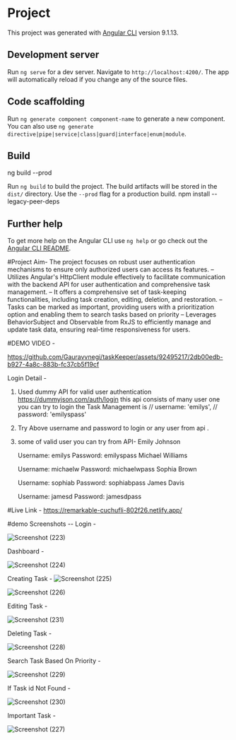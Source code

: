# Project

This project was generated with [Angular CLI](https://github.com/angular/angular-cli) version 9.1.13.

## Development server

Run `ng serve` for a dev server. Navigate to `http://localhost:4200/`. The app will automatically reload if you change any of the source files.

## Code scaffolding

Run `ng generate component component-name` to generate a new component. You can also use `ng generate directive|pipe|service|class|guard|interface|enum|module`.

## Build
ng build --prod

Run `ng build` to build the project. The build artifacts will be stored in the `dist/` directory. Use the `--prod` flag for a production build.
npm install --legacy-peer-deps
## Further help

To get more help on the Angular CLI use `ng help` or go check out the [Angular CLI README](https://github.com/angular/angular-cli/blob/master/README.md).

#Project Aim-
The project focuses on robust user authentication mechanisms to ensure only authorized users can access its features.
– Utilizes Angular's HttpClient module effectively to facilitate communication with the backend API for user authentication and
comprehensive task management.
– It offers a comprehensive set of task-keeping functionalities, including task creation, editing, deletion, and restoration.
– Tasks can be marked as important, providing users with a prioritization option and enabling them to search tasks based on priority
– Leverages BehaviorSubject and Observable from RxJS to efficiently manage and update task data, ensuring real-time
responsiveness for users.

#DEMO VIDEO -


https://github.com/Gauravvnegi/taskKeeper/assets/92495217/2db00edb-b927-4a8c-883b-fc37cb5f19cf

Login Detail - 
1. Used  dummy API for valid user authentication https://dummyjson.com/auth/login
   this api consists of many user one you can try to login the Task Management is
   // username: 'emilys',
   // password: 'emilyspass'
2. Try Above username and password to login or any user from api .
3. some of valid user you can try from API-
   Emily Johnson

    Username: emilys
    Password: emilyspass
    Michael Williams
    
    Username: michaelw
    Password: michaelwpass
    Sophia Brown
    
    Username: sophiab
    Password: sophiabpass
    James Davis
    
    Username: jamesd
    Password: jamesdpass


#Live Link - https://remarkable-cuchufli-802f26.netlify.app/


#demo Screenshots --
Login - 

![Screenshot (223)](https://github.com/Gauravvnegi/taskKeeper/assets/92495217/102834a5-767c-4d47-8983-68fd433c7091)

Dashboard -

![Screenshot (224)](https://github.com/Gauravvnegi/taskKeeper/assets/92495217/37ef5ce3-7dcf-437c-a25c-1cc55970395d)

Creating Task -
![Screenshot (225)](https://github.com/Gauravvnegi/taskKeeper/assets/92495217/457572be-54ec-4488-8094-477e0dc7585b)


![Screenshot (226)](https://github.com/Gauravvnegi/taskKeeper/assets/92495217/6331423a-ac31-45a7-8f00-0a5213780566)

Editing Task -

![Screenshot (231)](https://github.com/Gauravvnegi/taskKeeper/assets/92495217/b65a6716-bdf6-4b66-be85-a8502696210a)

Deleting Task -

![Screenshot (228)](https://github.com/Gauravvnegi/taskKeeper/assets/92495217/87f78728-6cc1-4263-92ba-089945de5a89)


Search Task Based On Priority -

![Screenshot (229)](https://github.com/Gauravvnegi/taskKeeper/assets/92495217/6cde0944-3f21-4e65-ae48-1f66663a5f58)

If Task id Not Found - 
 
![Screenshot (230)](https://github.com/Gauravvnegi/taskKeeper/assets/92495217/0949baf6-b13f-4d95-9329-048aa18e7054)

Important Task -

![Screenshot (227)](https://github.com/Gauravvnegi/taskKeeper/assets/92495217/979d1724-39f7-4a67-ae93-e478e2b34bd3)
